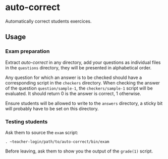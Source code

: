 # auto-correct

Automatically correct students exercices.

## Usage

### Exam preparation

Extract *auto-correct* in any directory, add your questions as individual files
in the `questions` directory, they will be presented in alphabetical order.

Any question for which an answer is to be checked should have a corresponding
script in the `checkers` directory.  When checking the answer of the question
`question/sample-1`, the `checkers/sample-1` script will be evaluated.  It
should return 0 is the answer is correct, 1 otherwise.

Ensure students will be allowed to write to the `answers` directory, a sticky
bit will probably have to be set on this directory.

### Testing students

Ask them to source the `exam` script:

```
. ~teacher-login/path/to/auto-correct/bin/exam
```

Before leaving, ask them to show you the output of the `grade(1)` script.
